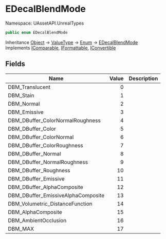 # EDecalBlendMode

Namespace: UAssetAPI.UnrealTypes

```csharp
public enum EDecalBlendMode
```

Inheritance [Object](https://docs.microsoft.com/en-us/dotnet/api/system.object) → [ValueType](https://docs.microsoft.com/en-us/dotnet/api/system.valuetype) → [Enum](https://docs.microsoft.com/en-us/dotnet/api/system.enum) → [EDecalBlendMode](./uassetapi.unrealtypes.edecalblendmode.md)<br>
Implements [IComparable](https://docs.microsoft.com/en-us/dotnet/api/system.icomparable), [IFormattable](https://docs.microsoft.com/en-us/dotnet/api/system.iformattable), [IConvertible](https://docs.microsoft.com/en-us/dotnet/api/system.iconvertible)

## Fields

| Name | Value | Description |
| --- | --: | --- |
| DBM_Translucent | 0 |  |
| DBM_Stain | 1 |  |
| DBM_Normal | 2 |  |
| DBM_Emissive | 3 |  |
| DBM_DBuffer_ColorNormalRoughness | 4 |  |
| DBM_DBuffer_Color | 5 |  |
| DBM_DBuffer_ColorNormal | 6 |  |
| DBM_DBuffer_ColorRoughness | 7 |  |
| DBM_DBuffer_Normal | 8 |  |
| DBM_DBuffer_NormalRoughness | 9 |  |
| DBM_DBuffer_Roughness | 10 |  |
| DBM_DBuffer_Emissive | 11 |  |
| DBM_DBuffer_AlphaComposite | 12 |  |
| DBM_DBuffer_EmissiveAlphaComposite | 13 |  |
| DBM_Volumetric_DistanceFunction | 14 |  |
| DBM_AlphaComposite | 15 |  |
| DBM_AmbientOcclusion | 16 |  |
| DBM_MAX | 17 |  |
